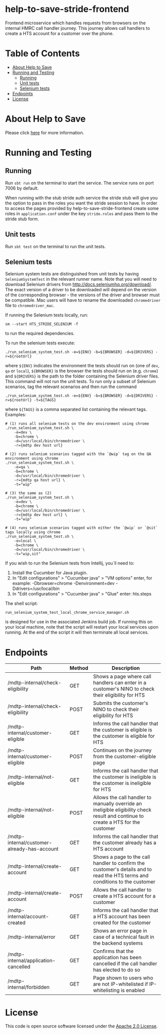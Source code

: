 help-to-save-stride-frontend
============================
Frontend microservice which handles requests from browsers on the internal HMRC call handler journey. This journey allows
call handlers to create a HTS account for a customer over the phone.

Table of Contents
=================
* [About Help to Save](#about-help-to-save)
* [Running and Testing](#running-and-testing)
   * [Running](#running)
   * [Unit tests](#unit-tests)
   * [Selenium tests](#selenium-tests)
* [Endpoints](#endpoints)
* [License](#license)

About Help to Save
==================
Please click [here](https://github.com/hmrc/help-to-save#about-help-to-save) for more information.

Running and Testing
===================

Running
-------

Run `sbt run` on the terminal to start the service. The service runs on port 7006 by default.
 
When running with the stub stride auth service the stride stub will give you the option to pass
in the roles you want the stride session to have. In order to access the pages provided by help-to-save-stride-frontend 
create some roles in `application.conf` under the key `stride.roles` and pass them to the stride stub form.


Unit tests                                              
----------                                              
Run `sbt test` on the terminal to run the unit tests.   

Selenium tests
--------------
Selenium system tests are distinguished from unit tests by having `SeleniumSystemTest` in the relevant runner name. Note
that you will need to download Selenium drivers from http://docs.seleniumhq.org/download/. The exact version of a driver
to be downloaded will depend on the version of the corresponding browser - the versions of the driver and browser must be
compatible. Mac users will have to rename the downloaded `chromedriver` file to `chromedriver_mac`.


If running the Selenium tests locally, run:
```
sm --start HTS_STRIDE_SELENIUM -f

```
to run the required dependencies.

To run the selenium tests execute:
 ```
 ./run_selenium_system_test.sh -e=${ENV} -b=${BROWSER} -d=${DRIVERS} -r=${rootUrl}
```
where `${ENV}` indicates the environment the tests should run on (one of `dev`, `qa` or `local`), `${BROWSER}` is
the browser the tests should run on (e.g. `chrome`) and `${DRIVERS}` is the path to the folder
containing the Selenium driver files. This command will not run the unit tests. To run only a subset of
Selenium scenarios, tag the relevant scenarios and then run the command
 ```
 ./run_selenium_system_test.sh -e=${ENV} -b=${BROWSER} -d=${DRIVERS} -r=${rootUrl} -t=${TAGS}
 ```
where `${TAGS}` is a comma separated list containing the relevant tags. Examples:

```
# (1) runs all selenium tests on the dev environment using chrome
./run_selenium_system_test.sh \
    -e=dev \
    -b=chrome \
    -d=/usr/local/bin/chromedriver \
    -r={mdtp dev host url}

# (2) runs selenium scenarios tagged with the `@wip` tag on the QA environment using chrome                 
./run_selenium_system_test.sh \
    -e=qa \
    -b=chrome \
    -d=/usr/local/bin/chromedriver \
    -r={mdtp qa host url} \
    -t="wip"

# (3) the same as (2)        
./run_selenium_system_test.sh \
    -e=dev \
    -b=chrome \
    -d=/usr/local/bin/chromedriver \
    -r={mdtp dev host url} \
    -t="wip"       

# (4) runs selenium scenarios tagged with either the `@wip` or `@sit` tags locally using chrome
./run_selenium_system_test.sh \
    -e=local \
    -b=chrome \
    -d=/usr/local/bin/chromedriver \
    -t="wip,sit" 
```

If you wish to run the Selenium tests from Intellij, you`ll need to:
1. Install the Cucumber for Java plugin.
2. In "Edit configurations" > "Cucumber java" > "VM options" enter, for example: -Dbrowser=chrome -Denvironment=dev -Ddrivers=/usr/local/bin
3. In "Edit configurations" > "Cucumber java" > "Glue" enter: hts.steps

The shell script: 
```
run_selenium_system_test_local_chrome_service_manager.sh
```
is designed for use in the associated Jenkins build job. If running this on your local machine, note that the script 
will restart your local services upon running. At the end of the script it will then terminate all local services.

Endpoints
=========
| Path                                                        | Method | Description  |
| ------------------------------------------------------------| ------ | ------------ |
| /mdtp-internal/check-eligibility                            | GET    | Shows a page where call handlers can enter in a customer's NINO to check their eligibility for HTS|   
| /mdtp-internal/check-eligibility                            | POST   | Submits the customer's NINO to check their eligibility for HTS  |
| /mdtp-internal/customer-eligible                            | GET    | Informs the call handler that the customer is eligible is the customer is eligible for HTS |
| /mdtp-internal/customer-eligible                            | POST   | Continues on the journey from the customer-eligible page  |
| /mdtp-internal/not-eligible                                 | GET    | Informs the call handler that the customer is ineligible is the customer is ineligible for HTS  |
| /mdtp-internal/not-eligible                                 | POST   | Allows the call handler to manually override an ineligible eligibility check result and continue to create a HTS for the customer |
| /mdtp-internal/customer-already-has-account                 | GET    | Informs the call handler that the customer already has a HTS account  |
| /mdtp-internal/create-account                               | GET    | Shows a page to the call handler to confirm the customer's details and to read the HTS terms and conditions to the customer |
| /mdtp-internal/create-account                               | POST   | Allows the call handler to create a HTS account for a customer  |
| /mdtp-internal/account-created                              | GET    | Informs the call handler that a HTS account has been created for the customer  |
| /mdtp-internal/error                                        | GET    | Shows an error page in case of a technical fault in the backend systems  |
| /mdtp-internal/application-cancelled                        | GET    | Confirms that the application has been cancelled if the call handler has elected to do so  |
| /mdtp-internal/forbidden                                    | GET    | Page shown to users who are not IP-whitelisted if IP-whitelisting is enabled  |


License
=======
This code is open source software licensed under the [Apache 2.0 License]("http://www.apache.org/licenses/LICENSE-2.0.html").
